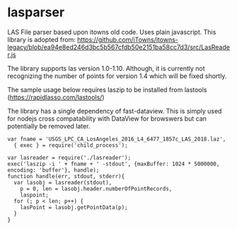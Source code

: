 # lasparser
LAS File parser based upon itowns old code.  Uses plain javascript.
This library is adopted from:  https://github.com/iTowns/itowns-legacy/blob/ea94e8ed246d3bc5b567cfdb50e2151ba58cc7d3/src/LasReader.js

The library supports las version 1.0-1.10.  Although, it is currently not recognizing the number of points for version 1.4 which will be fixed shortly.

The sample usage below requires laszip to be installed from lastools (https://rapidlasso.com/lastools/)

The library has a single dependency of fast-dataview.  This is simply used for nodejs cross compatability with DataView for browswers but can potentially be removed later.

```
var fname = 'USGS_LPC_CA_LosAngeles_2016_L4_6477_1857c_LAS_2018.laz',
  { exec } = require('child_process');

var lasreader = require('./lasreader');
exec('laszip -i ' + fname + ' -stdout', {maxBuffer: 1024 * 5000000, encoding: 'buffer'}, handle);
function handle(err, stdout, stderr){
  var lasobj = lasreader(stdout),
    p = 0, len = lasobj.header.numberOfPointRecords,
    laspoint;
  for (; p < len; p++) {
    lasPoint = lasobj.getPointData(p);
  }
}
```
